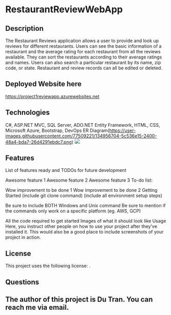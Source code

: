 <h1> RestaurantReviewWebApp</h1>

<h2>Description</h2>
The Restaurant Reviews application allows a user to provide and look up reviews for different restaurants. Users can see the basic information of a restaurant and the average rating for each restaurant from all the reviews available. They can sort the restaurants according to their average ratings and names. Users can also search a particular restaurant by its name, zip code, or state. Restaurant and review records can all be edited or deleted.

<h2>Deployed Website here</h2>

https://project1reviewapp.azurewebsites.net

<h2>Technologies</h2>

C#, 
ASP.NET MVC, 
SQL Server, 
ADO.NET Entity Framework, 
HTML, CSS, 
Microsoft Azure, Bootstrap, DevOps
ER Diagram(https://user-images.githubusercontent.com/77509221/134956704-5c536e15-2400-48a4-bda7-26d4291ebdc7.png)
<img src="https://user-images.githubusercontent.com/77509221/134956704-5c536e15-2400-48a4-bda7-26d4291ebdc7.png"/>

<h2>Features</h2>
List of features ready and TODOs for future development

Awesome feature 1
Awesome feature 2
Awesome feature 3
To-do list:

Wow improvement to be done 1
Wow improvement to be done 2
Getting Started
(include git clone command) (include all environment setup steps)

Be sure to include BOTH Windows and Unix command
Be sure to mention if the commands only work on a specific platform (eg. AWS, GCP)

All the code required to get started
Images of what it should look like
Usage
Here, you instruct other people on how to use your project after they’ve installed it. This would also be a good place to include screenshots of your project in action.


<h2>License</h2>
This project uses the following license: <license_name>.

<h2>Questions<h2>
The author of this project is Du Tran. You can reach me via email. 
